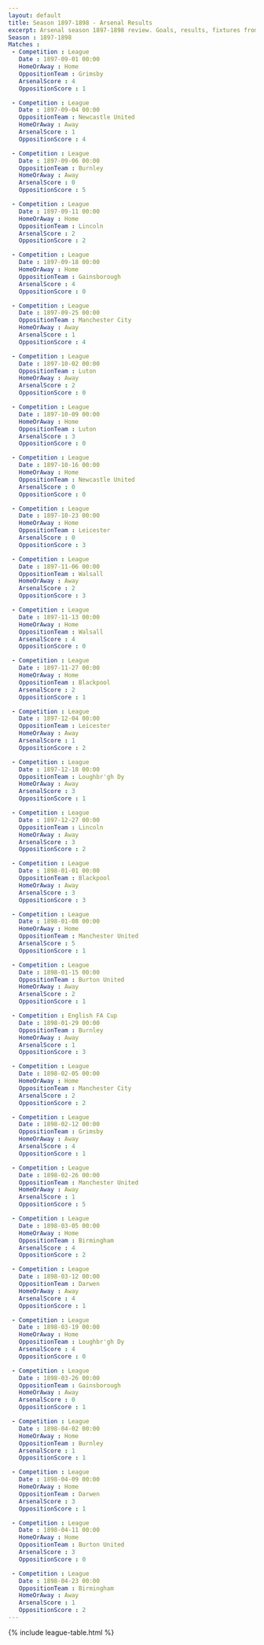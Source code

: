 ```yaml
---
layout: default
title: Season 1897-1898 - Arsenal Results 
excerpt: Arsenal season 1897-1898 review. Goals, results, fixtures from the 1897-1898 season on History of Arsenal Football Club
Season : 1897-1898
Matches :
 - Competition : League
   Date : 1897-09-01 00:00
   HomeOrAway : Home
   OppositionTeam : Grimsby
   ArsenalScore : 4
   OppositionScore : 1

 - Competition : League
   Date : 1897-09-04 00:00
   OppositionTeam : Newcastle United
   HomeOrAway : Away
   ArsenalScore : 1
   OppositionScore : 4

 - Competition : League
   Date : 1897-09-06 00:00
   OppositionTeam : Burnley
   HomeOrAway : Away
   ArsenalScore : 0
   OppositionScore : 5

 - Competition : League
   Date : 1897-09-11 00:00
   HomeOrAway : Home
   OppositionTeam : Lincoln
   ArsenalScore : 2
   OppositionScore : 2

 - Competition : League
   Date : 1897-09-18 00:00
   HomeOrAway : Home
   OppositionTeam : Gainsborough
   ArsenalScore : 4
   OppositionScore : 0

 - Competition : League
   Date : 1897-09-25 00:00
   OppositionTeam : Manchester City
   HomeOrAway : Away
   ArsenalScore : 1
   OppositionScore : 4

 - Competition : League
   Date : 1897-10-02 00:00
   OppositionTeam : Luton
   HomeOrAway : Away
   ArsenalScore : 2
   OppositionScore : 0

 - Competition : League
   Date : 1897-10-09 00:00
   HomeOrAway : Home
   OppositionTeam : Luton
   ArsenalScore : 3
   OppositionScore : 0

 - Competition : League
   Date : 1897-10-16 00:00
   HomeOrAway : Home
   OppositionTeam : Newcastle United
   ArsenalScore : 0
   OppositionScore : 0

 - Competition : League
   Date : 1897-10-23 00:00
   HomeOrAway : Home
   OppositionTeam : Leicester
   ArsenalScore : 0
   OppositionScore : 3

 - Competition : League
   Date : 1897-11-06 00:00
   OppositionTeam : Walsall
   HomeOrAway : Away
   ArsenalScore : 2
   OppositionScore : 3

 - Competition : League
   Date : 1897-11-13 00:00
   HomeOrAway : Home
   OppositionTeam : Walsall
   ArsenalScore : 4
   OppositionScore : 0

 - Competition : League
   Date : 1897-11-27 00:00
   HomeOrAway : Home
   OppositionTeam : Blackpool
   ArsenalScore : 2
   OppositionScore : 1

 - Competition : League
   Date : 1897-12-04 00:00
   OppositionTeam : Leicester
   HomeOrAway : Away
   ArsenalScore : 1
   OppositionScore : 2

 - Competition : League
   Date : 1897-12-18 00:00
   OppositionTeam : Loughbr'gh Dy
   HomeOrAway : Away
   ArsenalScore : 3
   OppositionScore : 1

 - Competition : League
   Date : 1897-12-27 00:00
   OppositionTeam : Lincoln
   HomeOrAway : Away
   ArsenalScore : 3
   OppositionScore : 2

 - Competition : League
   Date : 1898-01-01 00:00
   OppositionTeam : Blackpool
   HomeOrAway : Away
   ArsenalScore : 3
   OppositionScore : 3

 - Competition : League
   Date : 1898-01-08 00:00
   HomeOrAway : Home
   OppositionTeam : Manchester United
   ArsenalScore : 5
   OppositionScore : 1

 - Competition : League
   Date : 1898-01-15 00:00
   OppositionTeam : Burton United
   HomeOrAway : Away
   ArsenalScore : 2
   OppositionScore : 1

 - Competition : English FA Cup
   Date : 1898-01-29 00:00
   OppositionTeam : Burnley
   HomeOrAway : Away
   ArsenalScore : 1
   OppositionScore : 3

 - Competition : League
   Date : 1898-02-05 00:00
   HomeOrAway : Home
   OppositionTeam : Manchester City
   ArsenalScore : 2
   OppositionScore : 2

 - Competition : League
   Date : 1898-02-12 00:00
   OppositionTeam : Grimsby
   HomeOrAway : Away
   ArsenalScore : 4
   OppositionScore : 1

 - Competition : League
   Date : 1898-02-26 00:00
   OppositionTeam : Manchester United
   HomeOrAway : Away
   ArsenalScore : 1
   OppositionScore : 5

 - Competition : League
   Date : 1898-03-05 00:00
   HomeOrAway : Home
   OppositionTeam : Birmingham
   ArsenalScore : 4
   OppositionScore : 2

 - Competition : League
   Date : 1898-03-12 00:00
   OppositionTeam : Darwen
   HomeOrAway : Away
   ArsenalScore : 4
   OppositionScore : 1

 - Competition : League
   Date : 1898-03-19 00:00
   HomeOrAway : Home
   OppositionTeam : Loughbr'gh Dy
   ArsenalScore : 4
   OppositionScore : 0

 - Competition : League
   Date : 1898-03-26 00:00
   OppositionTeam : Gainsborough
   HomeOrAway : Away
   ArsenalScore : 0
   OppositionScore : 1

 - Competition : League
   Date : 1898-04-02 00:00
   HomeOrAway : Home
   OppositionTeam : Burnley
   ArsenalScore : 1
   OppositionScore : 1

 - Competition : League
   Date : 1898-04-09 00:00
   HomeOrAway : Home
   OppositionTeam : Darwen
   ArsenalScore : 3
   OppositionScore : 1

 - Competition : League
   Date : 1898-04-11 00:00
   HomeOrAway : Home
   OppositionTeam : Burton United
   ArsenalScore : 3
   OppositionScore : 0

 - Competition : League
   Date : 1898-04-23 00:00
   OppositionTeam : Birmingham
   HomeOrAway : Away
   ArsenalScore : 1
   OppositionScore : 2
---
```



{% include league-table.html %}